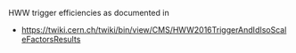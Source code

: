 HWW trigger efficiencies as documented in 
 - https://twiki.cern.ch/twiki/bin/view/CMS/HWW2016TriggerAndIdIsoScaleFactorsResults
